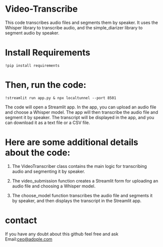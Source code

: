 # Video-Transcribe

This code transcribes audio files and segments them by speaker. It uses the Whisper library to transcribe audio, and the simple_diarizer library to segment audio by speaker.

# Install Requirements

    !pip install requirements
    
# Then, run the code:

    !streamlit run app.py & npx localtunnel --port 8501

The code will open a Streamlit app. In the app, you can upload an audio file and choose a Whisper model. The app will then transcribe the audio file and segment it by speaker. The transcript will be displayed in the app, and you can download it as a text file or a CSV file.

# Here are some additional details about the code:

1. The VideoTranscriber class contains the main logic for transcribing audio and segmenting it by speaker.

2. The video_submission function creates a Streamlit form for uploading an audio file and choosing a Whisper model.
   
3. The choose_model function transcribes the audio file and segments it by speaker, and then displays the transcript in the Streamlit app.

# contact

If you have any doubt about this github feel free and ask Email:ceo@adople.com
